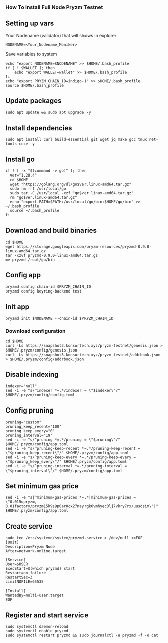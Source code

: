 ### How To Install Full Node Pryzm Testnet

## Setting up vars
Your Nodename (validator) that will shows in explorer
```
NODENAME=<Your_Nodename_Moniker>
```

Save variables to system
```
echo "export NODENAME=$NODENAME" >> $HOME/.bash_profile
if [ ! $WALLET ]; then
	echo "export WALLET=wallet" >> $HOME/.bash_profile
fi
echo "export PRYZM_CHAIN_ID=indigo-1" >> $HOME/.bash_profile
source $HOME/.bash_profile
```

## Update packages
```
sudo apt update && sudo apt upgrade -y
```

## Install dependencies
```
sudo apt install curl build-essential git wget jq make gcc tmux net-tools ccze -y
```

## Install go
```
if ! [ -x "$(command -v go)" ]; then
  ver="1.20.4"
  cd $HOME
  wget "https://golang.org/dl/go$ver.linux-amd64.tar.gz"
  sudo rm -rf /usr/local/go
  sudo tar -C /usr/local -xzf "go$ver.linux-amd64.tar.gz"
  rm "go$ver.linux-amd64.tar.gz"
  echo "export PATH=$PATH:/usr/local/go/bin:$HOME/go/bin" >> ~/.bash_profile
  source ~/.bash_profile
fi
```

## Download and build binaries
```
cd $HOME
wget https://storage.googleapis.com/pryzm-resources/pryzmd-0.9.0-linux-amd64.tar.gz
tar -xzvf pryzmd-0.9.0-linux-amd64.tar.gz
mv pryzmd /root/go/bin
```

## Config app
```
pryzmd config chain-id $PRYZM_CHAIN_ID
pryzmd config keyring-backend test
```

## Init app
```
pryzmd init $NODENAME --chain-id $PRYZM_CHAIN_ID
```

### Download configuration
```
cd $HOME
curl -Ls https://snapshot3.konsortech.xyz/pryzm-testnet/genesis.json > $HOME/.pryzm/config/genesis.json
curl -Ls https://snapshot3.konsortech.xyz/pryzm-testnet/addrbook.json > $HOME/.pryzm/config/addrbook.json
```

## Disable indexing
```
indexer="null"
sed -i -e "s/^indexer *=.*/indexer = \"$indexer\"/" $HOME/.pryzm/config/config.toml
```

## Config pruning
```
pruning="custom"
pruning_keep_recent="100"
pruning_keep_every="0"
pruning_interval="19"
sed -i -e "s/^pruning *=.*/pruning = \"$pruning\"/" $HOME/.pryzm/config/app.toml
sed -i -e "s/^pruning-keep-recent *=.*/pruning-keep-recent = \"$pruning_keep_recent\"/" $HOME/.pryzm/config/app.toml
sed -i -e "s/^pruning-keep-every *=.*/pruning-keep-every = \"$pruning_keep_every\"/" $HOME/.pryzm/config/app.toml
sed -i -e "s/^pruning-interval *=.*/pruning-interval = \"$pruning_interval\"/" $HOME/.pryzm/config/app.toml
```

## Set minimum gas price
```
sed -i -e "s|^minimum-gas-prices *=.*|minimum-gas-prices = \"0.015upryzm, 0.01factory/pryzm15k9s9p0ar0cx27nayrgk6vmhyec3lj7vkry7rx/uusdsim\"|" $HOME/.pryzm/config/app.toml
```

## Create service
```
sudo tee /etc/systemd/system/pryzmd.service > /dev/null <<EOF
[Unit]
Description=Pryzm Node
After=network-online.target

[Service]
User=$USER
ExecStart=$(which pryzmd) start
Restart=on-failure
RestartSec=3
LimitNOFILE=65535

[Install]
WantedBy=multi-user.target
EOF
```

## Register and start service
```
sudo systemctl daemon-reload
sudo systemctl enable pryzmd
sudo systemctl restart pryzmd && sudo journalctl -u pryzmd -f -o cat
```
